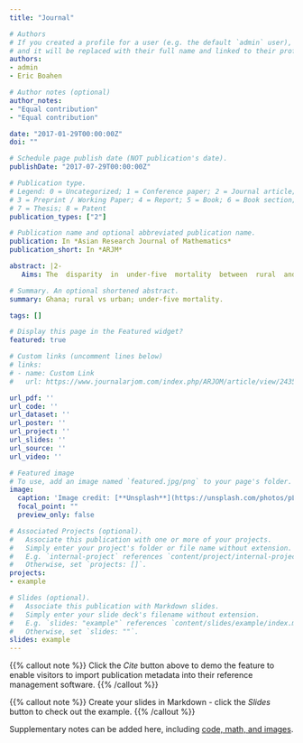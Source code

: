 ```yaml
---
title: "Journal"

# Authors
# If you created a profile for a user (e.g. the default `admin` user), write the username (folder name) here 
# and it will be replaced with their full name and linked to their profile.
authors:
- admin
- Eric Boahen

# Author notes (optional)
author_notes:
- "Equal contribution"
- "Equal contribution"

date: "2017-01-29T00:00:00Z"
doi: ""

# Schedule page publish date (NOT publication's date).
publishDate: "2017-07-29T00:00:00Z"

# Publication type.
# Legend: 0 = Uncategorized; 1 = Conference paper; 2 = Journal article;
# 3 = Preprint / Working Paper; 4 = Report; 5 = Book; 6 = Book section;
# 7 = Thesis; 8 = Patent
publication_types: ["2"]

# Publication name and optional abbreviated publication name.
publication: In *Asian Research Journal of Mathematics*
publication_short: In *ARJM*

abstract: |2-
   Aims: The  disparity  in  under-five  mortality  between  rural  and  urban  areas  in  Ghana  and  other  sub-Saharan African countries is a critical national      concern. The main purpose of this study is to identify and analyze the levels, differentials and key determinants of under-five mortality in Ghana based on          selected socio-economic and demographic variables. Study  Design:  This  is  an  analytical  cross-sectional  study  design  of  the  2008  Ghana  Demographic      and    Health Survey (GDHS) dataset for children. Methodology:  Under-five  Mortality  rates  were  calculated  based  on some  selected  socio-economic  and        demographic   variables,   and   segregated   into   infant   and   child   mortality   headings.   Also,   series   of multivariate Cox regression models were      fitted to these selected variables segregated into rural and urban headings. Results:  Overall,  the  likelihood  of  death  among  under-five  children  in  the    rural  areas  was  significantly higher  than  that  in  the  urban  areas  (p<0.05).  Breastfeeding, twins  and  size  of  child  at  birth  were  key              determinants  of  mortality  in the  rural areas,  but the  influence  of  region  of residence  was  similar  in both rural and urban areas. Infant mortality      rate in 2008 was 58.489 per 1000. Conclusion: Focus of child health strategies to achieving the MDG IV will be on the social and economic empowerment  of  women    through  education  and  employment.  Also,  breastfeeding  promotion  should  be encouraged.  Innovative  and  targeted  strategies  are  required  to  address    rural  poverty  and  region-specific sociocultural factors in order to improve child survival in rural Ghana, especially twin births. 

# Summary. An optional shortened abstract.
summary: Ghana; rural vs urban; under-five mortality.

tags: []

# Display this page in the Featured widget?
featured: true

# Custom links (uncomment lines below)
# links:
# - name: Custom Link
#   url: https://www.journalarjom.com/index.php/ARJOM/article/view/24350/45519

url_pdf: ''
url_code: ''
url_dataset: ''
url_poster: ''
url_project: ''
url_slides: ''
url_source: ''
url_video: ''

# Featured image
# To use, add an image named `featured.jpg/png` to your page's folder. 
image:
  caption: 'Image credit: [**Unsplash**](https://unsplash.com/photos/pLCdAaMFLTE)'
  focal_point: ""
  preview_only: false

# Associated Projects (optional).
#   Associate this publication with one or more of your projects.
#   Simply enter your project's folder or file name without extension.
#   E.g. `internal-project` references `content/project/internal-project/index.md`.
#   Otherwise, set `projects: []`.
projects:
- example

# Slides (optional).
#   Associate this publication with Markdown slides.
#   Simply enter your slide deck's filename without extension.
#   E.g. `slides: "example"` references `content/slides/example/index.md`.
#   Otherwise, set `slides: ""`.
slides: example
---
```


{{% callout note %}}
Click the *Cite* button above to demo the feature to enable visitors to import publication metadata into their reference management software.
{{% /callout %}}

{{% callout note %}}
Create your slides in Markdown - click the *Slides* button to check out the example.
{{% /callout %}}

Supplementary notes can be added here, including [code, math, and images](https://wowchemy.com/docs/writing-markdown-latex/).
